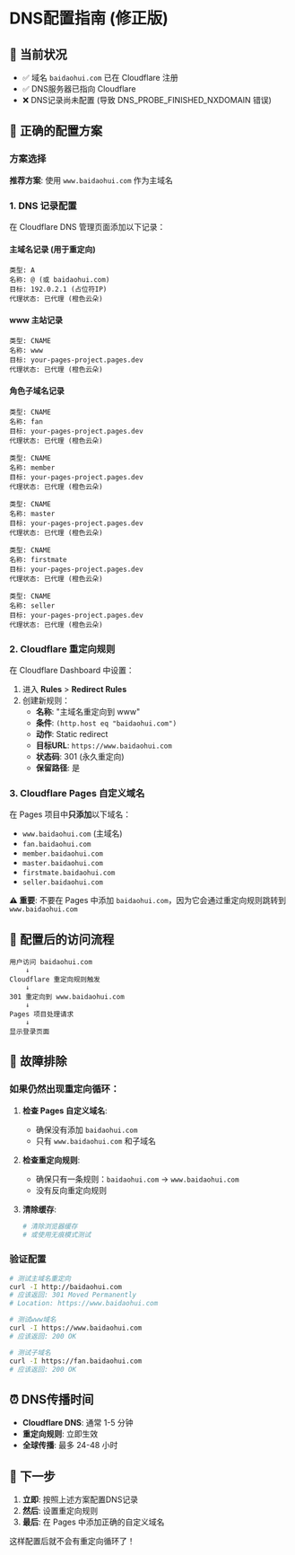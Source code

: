# DNS配置指南 (修正版)

## 🎯 当前状况

- ✅ 域名 `baidaohui.com` 已在 Cloudflare 注册
- ✅ DNS服务器已指向 Cloudflare
- ❌ DNS记录尚未配置 (导致 DNS_PROBE_FINISHED_NXDOMAIN 错误)

## 🔧 正确的配置方案

### 方案选择

**推荐方案**: 使用 `www.baidaohui.com` 作为主域名

### 1. DNS 记录配置

在 Cloudflare DNS 管理页面添加以下记录：

#### 主域名记录 (用于重定向)
```
类型: A
名称: @ (或 baidaohui.com)
目标: 192.0.2.1 (占位符IP)
代理状态: 已代理 (橙色云朵)
```

#### www 主站记录
```
类型: CNAME  
名称: www
目标: your-pages-project.pages.dev
代理状态: 已代理 (橙色云朵)
```

#### 角色子域名记录
```
类型: CNAME
名称: fan
目标: your-pages-project.pages.dev
代理状态: 已代理 (橙色云朵)

类型: CNAME
名称: member  
目标: your-pages-project.pages.dev
代理状态: 已代理 (橙色云朵)

类型: CNAME
名称: master
目标: your-pages-project.pages.dev
代理状态: 已代理 (橙色云朵)

类型: CNAME
名称: firstmate
目标: your-pages-project.pages.dev
代理状态: 已代理 (橙色云朵)

类型: CNAME
名称: seller
目标: your-pages-project.pages.dev
代理状态: 已代理 (橙色云朵)
```

### 2. Cloudflare 重定向规则

在 Cloudflare Dashboard 中设置：

1. 进入 **Rules** > **Redirect Rules**
2. 创建新规则：
   - **名称**: "主域名重定向到 www"
   - **条件**: `(http.host eq "baidaohui.com")`
   - **动作**: Static redirect
   - **目标URL**: `https://www.baidaohui.com`
   - **状态码**: 301 (永久重定向)
   - **保留路径**: 是

### 3. Cloudflare Pages 自定义域名

在 Pages 项目中**只添加**以下域名：
- `www.baidaohui.com` (主域名)
- `fan.baidaohui.com`
- `member.baidaohui.com`
- `master.baidaohui.com`
- `firstmate.baidaohui.com`
- `seller.baidaohui.com`

**⚠️ 重要**: 不要在 Pages 中添加 `baidaohui.com`，因为它会通过重定向规则跳转到 `www.baidaohui.com`

## 🚀 配置后的访问流程

```
用户访问 baidaohui.com
    ↓
Cloudflare 重定向规则触发
    ↓
301 重定向到 www.baidaohui.com
    ↓
Pages 项目处理请求
    ↓
显示登录页面
```

## 🔧 故障排除

### 如果仍然出现重定向循环：

1. **检查 Pages 自定义域名**:
   - 确保没有添加 `baidaohui.com`
   - 只有 `www.baidaohui.com` 和子域名

2. **检查重定向规则**:
   - 确保只有一条规则：`baidaohui.com` → `www.baidaohui.com`
   - 没有反向重定向规则

3. **清除缓存**:
   ```bash
   # 清除浏览器缓存
   # 或使用无痕模式测试
   ```

### 验证配置

```bash
# 测试主域名重定向
curl -I http://baidaohui.com
# 应该返回: 301 Moved Permanently
# Location: https://www.baidaohui.com

# 测试www域名
curl -I https://www.baidaohui.com
# 应该返回: 200 OK

# 测试子域名
curl -I https://fan.baidaohui.com
# 应该返回: 200 OK
```

## ⏰ DNS传播时间

- **Cloudflare DNS**: 通常 1-5 分钟
- **重定向规则**: 立即生效
- **全球传播**: 最多 24-48 小时

## 🔄 下一步

1. **立即**: 按照上述方案配置DNS记录
2. **然后**: 设置重定向规则
3. **最后**: 在 Pages 中添加正确的自定义域名

这样配置后就不会有重定向循环了！ 